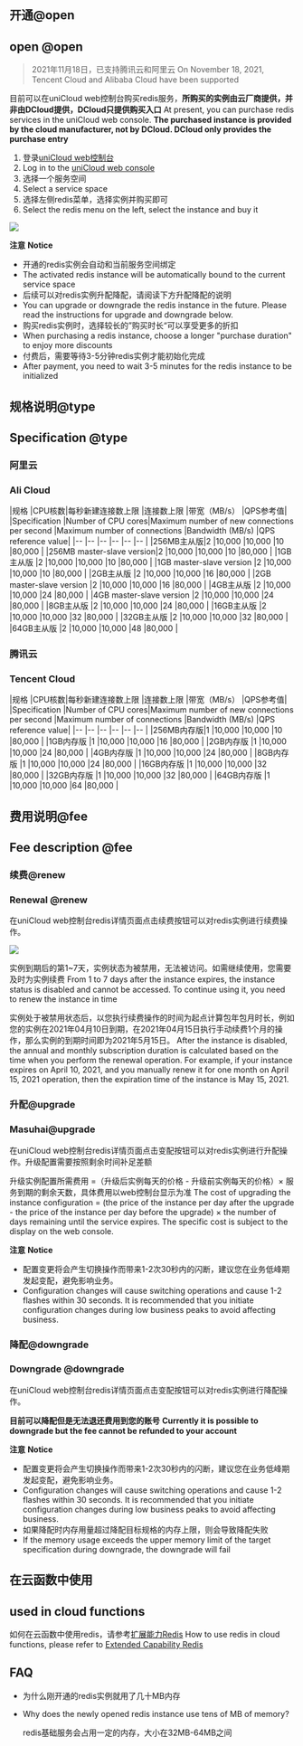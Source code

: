 ## 开通@open
## open @open

> 2021年11月18日，已支持腾讯云和阿里云
> On November 18, 2021, Tencent Cloud and Alibaba Cloud have been supported

目前可以在uniCloud web控制台购买redis服务，**所购买的实例由云厂商提供，并非由DCloud提供，DCloud只提供购买入口**
At present, you can purchase redis services in the uniCloud web console. **The purchased instance is provided by the cloud manufacturer, not by DCloud. DCloud only provides the purchase entry**

1. 登录[uniCloud web控制台](https://unicloud.dcloud.net.cn/)
1. Log in to the [uniCloud web console](https://unicloud.dcloud.net.cn/)
2. 选择一个服务空间
2. Select a service space
3. 选择左侧redis菜单，选择实例并购买即可
3. Select the redis menu on the left, select the instance and buy it

![](https://qiniu-web-assets.dcloud.net.cn/unidoc/zh/redis-new-230506.png)

**注意**
**Notice**

- 开通的redis实例会自动和当前服务空间绑定
- The activated redis instance will be automatically bound to the current service space
- 后续可以对redis实例升配降配，请阅读下方升配降配的说明
- You can upgrade or downgrade the redis instance in the future. Please read the instructions for upgrade and downgrade below.
- 购买redis实例时，选择较长的”购买时长“可以享受更多的折扣
- When purchasing a redis instance, choose a longer "purchase duration" to enjoy more discounts
- 付费后，需要等待3-5分钟redis实例才能初始化完成
- After payment, you need to wait 3-5 minutes for the redis instance to be initialized

## 规格说明@type
## Specification @type

### 阿里云
### Ali Cloud

|规格				|CPU核数|每秒新建连接数上限	|连接数上限	|带宽（MB/s）	|QPS参考值|
|Specification |Number of CPU cores|Maximum number of new connections per second |Maximum number of connections |Bandwidth (MB/s) |QPS reference value|
|--					|--			|--									|--					|--						|--				|
|256MB主从版|2			|10,000							|10,000			|10						|80,000		|
|256MB master-slave version|2 |10,000 |10,000 |10 |80,000 |
|1GB主从版	|2			|10,000							|10,000			|10						|80,000		|
|1GB master-slave version |2 |10,000 |10,000 |10 |80,000 |
|2GB主从版	|2			|10,000							|10,000			|16						|80,000		|
|2GB master-slave version |2 |10,000 |10,000 |16 |80,000 |
|4GB主从版	|2			|10,000							|10,000			|24						|80,000		|
|4GB master-slave version |2 |10,000 |10,000 |24 |80,000 |
|8GB主从版	|2			|10,000							|10,000			|24						|80,000		|
|16GB主从版	|2			|10,000							|10,000			|32						|80,000		|
|32GB主从版	|2			|10,000							|10,000			|32						|80,000		|
|64GB主从版	|2			|10,000							|10,000			|48						|80,000		|

### 腾讯云
### Tencent Cloud

|规格			|CPU核数|每秒新建连接数上限	|连接数上限	|带宽（MB/s）	|QPS参考值|
|Specification |Number of CPU cores|Maximum number of new connections per second |Maximum number of connections |Bandwidth (MB/s) |QPS reference value|
|--				|--			|--									|--					|--						|--				|
|256MB内存版|1		|10,000							|10,000			|10						|80,000		|
|1GB内存版  |1		|10,000							|10,000			|16						|80,000		|
|2GB内存版  |1		|10,000							|10,000			|24						|80,000		|
|4GB内存版  |1		|10,000							|10,000			|24						|80,000		|
|8GB内存版  |1		|10,000							|10,000			|24						|80,000		|
|16GB内存版 |1		|10,000							|10,000			|32						|80,000		|
|32GB内存版 |1		|10,000							|10,000			|32						|80,000		|
|64GB内存版 |1		|10,000							|10,000			|64						|80,000		|

## 费用说明@fee
## Fee description @fee

### 续费@renew
### Renewal @renew

在uniCloud web控制台redis详情页面点击续费按钮可以对redis实例进行续费操作。

![](https://qiniu-web-assets.dcloud.net.cn/unidoc/zh/redis-renew-230506.png)

实例到期后的第1~7天，实例状态为被禁用，无法被访问。如需继续使用，您需要及时为实例续费
From 1 to 7 days after the instance expires, the instance status is disabled and cannot be accessed. To continue using it, you need to renew the instance in time

实例处于被禁用状态后，以您执行续费操作的时间为起点计算包年包月时长，例如您的实例在2021年04月10日到期，在2021年04月15日执行手动续费1个月的操作，那么实例的到期时间即为2021年5月15日。
After the instance is disabled, the annual and monthly subscription duration is calculated based on the time when you perform the renewal operation. For example, if your instance expires on April 10, 2021, and you manually renew it for one month on April 15, 2021 operation, then the expiration time of the instance is May 15, 2021.

### 升配@upgrade
### Masuhai@upgrade

在uniCloud web控制台redis详情页面点击变配按钮可以对redis实例进行升配操作。升级配置需要按照剩余时间补足差额

升级实例配置所需费用 =（升级后实例每天的价格 - 升级前实例每天的价格）× 服务到期的剩余天数，具体费用以web控制台显示为准
The cost of upgrading the instance configuration = (the price of the instance per day after the upgrade - the price of the instance per day before the upgrade) × the number of days remaining until the service expires. The specific cost is subject to the display on the web console.

**注意**
**Notice**

- 配置变更将会产生切换操作而带来1-2次30秒内的闪断，建议您在业务低峰期发起变配，避免影响业务。
- Configuration changes will cause switching operations and cause 1-2 flashes within 30 seconds. It is recommended that you initiate configuration changes during low business peaks to avoid affecting business.

### 降配@downgrade
### Downgrade @downgrade

在uniCloud web控制台redis详情页面点击变配按钮可以对redis实例进行降配操作。

**目前可以降配但是无法退还费用到您的账号**
**Currently it is possible to downgrade but the fee cannot be refunded to your account**

**注意**
**Notice**

- 配置变更将会产生切换操作而带来1-2次30秒内的闪断，建议您在业务低峰期发起变配，避免影响业务。
- Configuration changes will cause switching operations and cause 1-2 flashes within 30 seconds. It is recommended that you initiate configuration changes during low business peaks to avoid affecting business.
- 如果降配时内存用量超过降配目标规格的内存上限，则会导致降配失败
- If the memory usage exceeds the upper memory limit of the target specification during downgrade, the downgrade will fail

## 在云函数中使用
## used in cloud functions

如何在云函数中使用redis，请参考[扩展能力Redis](uniCloud/redis.md)
How to use redis in cloud functions, please refer to [Extended Capability Redis](uniCloud/redis.md)

## FAQ

- 为什么刚开通的redis实例就用了几十MB内存
- Why does the newly opened redis instance use tens of MB of memory?

  redis基础服务会占用一定的内存，大小在32MB-64MB之间
